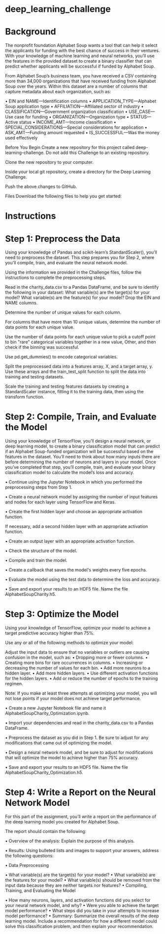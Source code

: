 # deep_learning_challenge

# Background
The nonprofit foundation Alphabet Soup wants a tool that can help it select the applicants for funding with the best chance of success in their ventures. With your knowledge of machine learning and neural networks, you’ll use the features in the provided dataset to create a binary classifier that can predict whether applicants will be successful if funded by Alphabet Soup.

From Alphabet Soup’s business team, you have received a CSV containing more than 34,000 organizations that have received funding from Alphabet Soup over the years. Within this dataset are a number of columns that capture metadata about each organization, such as:

• EIN and NAME—Identification columns
• APPLICATION_TYPE—Alphabet Soup application type
• AFFILIATION—Affiliated sector of industry
• CLASSIFICATION—Government organization classification
• USE_CASE—Use case for funding
• ORGANIZATION—Organization type
• STATUS—Active status
• INCOME_AMT—Income classification
• SPECIAL_CONSIDERATIONS—Special considerations for application
• ASK_AMT—Funding amount requested
• IS_SUCCESSFUL—Was the money used effectively

Before You Begin
Create a new repository for this project called deep-learning-challenge. Do not add this Challenge to an existing repository.

Clone the new repository to your computer.

Inside your local git repository, create a directory for the Deep Learning Challenge.

Push the above changes to GitHub.

Files
Download the following files to help you get started:

# Instructions
# Step 1: Preprocess the Data
Using your knowledge of Pandas and scikit-learn’s StandardScaler(), you’ll need to preprocess the dataset. This step prepares you for Step 2, where you'll compile, train, and evaluate the neural network model.

Using the information we provided in the Challenge files, follow the instructions to complete the preprocessing steps.

Read in the charity_data.csv to a Pandas DataFrame, and be sure to identify the following in your dataset:
What variable(s) are the target(s) for your model?
What variable(s) are the feature(s) for your model?
Drop the EIN and NAME columns.

Determine the number of unique values for each column.

For columns that have more than 10 unique values, determine the number of data points for each unique value.

Use the number of data points for each unique value to pick a cutoff point to bin "rare" categorical variables together in a new value, Other, and then check if the binning was successful.

Use pd.get_dummies() to encode categorical variables.

Split the preprocessed data into a features array, X, and a target array, y. Use these arrays and the train_test_split function to split the data into training and testing datasets.

Scale the training and testing features datasets by creating a StandardScaler instance, fitting it to the training data, then using the transform function.

# Step 2: Compile, Train, and Evaluate the Model
Using your knowledge of TensorFlow, you’ll design a neural network, or deep learning model, to create a binary classification model that can predict if an Alphabet Soup-funded organization will be successful based on the features in the dataset. You’ll need to think about how many inputs there are before determining the number of neurons and layers in your model. Once you’ve completed that step, you’ll compile, train, and evaluate your binary classification model to calculate the model’s loss and accuracy.

• Continue using the Jupyter Notebook in which you performed the preprocessing steps from Step 1.

• Create a neural network model by assigning the number of input features and nodes for each layer using TensorFlow and Keras.

• Create the first hidden layer and choose an appropriate activation function.

If necessary, add a second hidden layer with an appropriate activation function.

• Create an output layer with an appropriate activation function.

• Check the structure of the model.

• Compile and train the model.

• Create a callback that saves the model's weights every five epochs.

• Evaluate the model using the test data to determine the loss and accuracy.

• Save and export your results to an HDF5 file. Name the file AlphabetSoupCharity.h5.

# Step 3: Optimize the Model
Using your knowledge of TensorFlow, optimize your model to achieve a target predictive accuracy higher than 75%.

Use any or all of the following methods to optimize your model:

Adjust the input data to ensure that no variables or outliers are causing confusion in the model, such as:
• Dropping more or fewer columns.
• Creating more bins for rare occurrences in columns.
• Increasing or decreasing the number of values for each bin.
• Add more neurons to a hidden layer.
• Add more hidden layers.
• Use different activation functions for the hidden layers.
• Add or reduce the number of epochs to the training regimen.

Note: If you make at least three attempts at optimizing your model, you will not lose points if your model does not achieve target performance.

• Create a new Jupyter Notebook file and name it AlphabetSoupCharity_Optimization.ipynb.

• Import your dependencies and read in the charity_data.csv to a Pandas DataFrame.

• Preprocess the dataset as you did in Step 1. Be sure to adjust for any modifications that came out of optimizing the model.

• Design a neural network model, and be sure to adjust for modifications that will optimize the model to achieve higher than 75% accuracy.

• Save and export your results to an HDF5 file. Name the file AlphabetSoupCharity_Optimization.h5.

# Step 4: Write a Report on the Neural Network Model
For this part of the assignment, you’ll write a report on the performance of the deep learning model you created for Alphabet Soup.

The report should contain the following:

• Overview of the analysis: Explain the purpose of this analysis.

• Results: Using bulleted lists and images to support your answers, address the following questions:

• Data Preprocessing

• What variable(s) are the target(s) for your model?
• What variable(s) are the features for your model?
• What variable(s) should be removed from the input data because they are neither targets nor features?
• Compiling, Training, and Evaluating the Model

• How many neurons, layers, and activation functions did you select for your neural network model, and why?
• Were you able to achieve the target model performance?
• What steps did you take in your attempts to increase model performance?
• Summary: Summarize the overall results of the deep learning model. Include a recommendation for how a different model could solve this classification problem, and then explain your recommendation.
